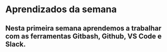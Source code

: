 # Aprendizados da semana
##    Nesta primeira semana aprendemos a trabalhar com as ferramentas **Gitbash**, **Github**, **VS Code** e **Slack**. 
